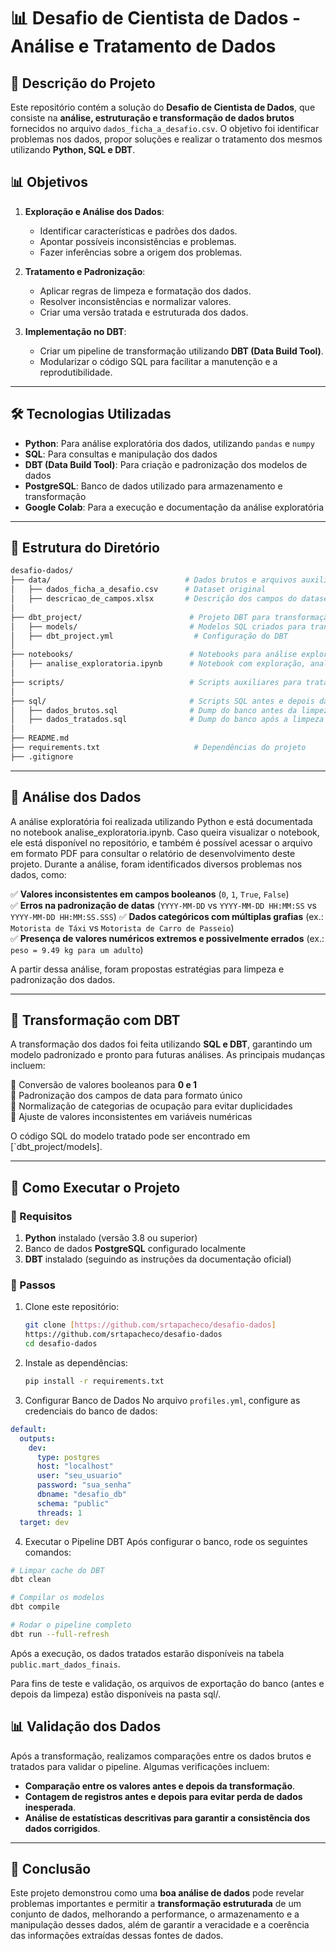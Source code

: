 # 📊 Desafio de Cientista de Dados - Análise e Tratamento de Dados

## 📌 Descrição do Projeto
Este repositório contém a solução do **Desafio de Cientista de Dados**, que consiste na **análise, estruturação e transformação de dados brutos** fornecidos no arquivo `dados_ficha_a_desafio.csv`. O objetivo foi identificar problemas nos dados, propor soluções e realizar o tratamento dos mesmos utilizando **Python, SQL e DBT**.


## 📊 **Objetivos**
1. **Exploração e Análise dos Dados**:
   - Identificar características e padrões dos dados.
   - Apontar possíveis inconsistências e problemas.
   - Fazer inferências sobre a origem dos problemas.

2. **Tratamento e Padronização**:
   - Aplicar regras de limpeza e formatação dos dados.
   - Resolver inconsistências e normalizar valores.
   - Criar uma versão tratada e estruturada dos dados.

3. **Implementação no DBT**:
   - Criar um pipeline de transformação utilizando **DBT (Data Build Tool)**.
   - Modularizar o código SQL para facilitar a manutenção e a reprodutibilidade.

---

## 🛠️ Tecnologias Utilizadas
- **Python**: Para análise exploratória dos dados, utilizando `pandas` e `numpy`
- **SQL**: Para consultas e manipulação dos dados  
- **DBT (Data Build Tool)**: Para criação e padronização dos modelos de dados  
- **PostgreSQL**: Banco de dados utilizado para armazenamento e transformação  
- **Google Colab**: Para a execução e documentação da análise exploratória  

---

## 📂 Estrutura do Diretório
```bash
desafio-dados/
├── data/                              # Dados brutos e arquivos auxiliares
│   ├── dados_ficha_a_desafio.csv      # Dataset original
│   ├── descricao_de_campos.xlsx       # Descrição dos campos do dataset
│
├── dbt_project/                        # Projeto DBT para transformação de dados
│   ├── models/                         # Modelos SQL criados para transformação
│   ├── dbt_project.yml                  # Configuração do DBT
│
├── notebooks/                          # Notebooks para análise exploratória
│   ├── analise_exploratoria.ipynb      # Notebook com exploração, analise e relatórios de desenvolvimento
│
├── scripts/                            # Scripts auxiliares para tratamento de dados
│
├── sql/                                # Scripts SQL antes e depois da transformação
│   ├── dados_brutos.sql                # Dump do banco antes da limpeza
│   ├── dados_tratados.sql              # Dump do banco após a limpeza e transformação
│
├── README.md                           
├── requirements.txt                     # Dependências do projeto
├── .gitignore                           
```

---

## 🔎 Análise dos Dados
A análise exploratória foi realizada utilizando Python e está documentada no notebook analise_exploratoria.ipynb. Caso queira visualizar o notebook, ele está disponível no repositório, e também é possível acessar o arquivo em formato PDF para consultar o relatório de desenvolvimento deste projeto. Durante a análise, foram identificados diversos problemas nos dados, como:

✅ **Valores inconsistentes em campos booleanos** (`0`, `1`, `True`, `False`)  
✅ **Erros na padronização de datas** (`YYYY-MM-DD` vs `YYYY-MM-DD HH:MM:SS` vs `YYYY-MM-DD HH:MM:SS.SSS`)
✅ **Dados categóricos com múltiplas grafias** (ex.: `Motorista de Táxi` vs `Motorista de Carro de Passeio`)  
✅ **Presença de valores numéricos extremos e possivelmente errados** (ex.: `peso = 9.49 kg para um adulto`)  

A partir dessa análise, foram propostas estratégias para limpeza e padronização dos dados.

---

## 🔄 Transformação com DBT
A transformação dos dados foi feita utilizando **SQL e DBT**, garantindo um modelo padronizado e pronto para futuras análises. As principais mudanças incluem:

🔹 Conversão de valores booleanos para **0 e 1**  
🔹 Padronização dos campos de data para formato único  
🔹 Normalização de categorias de ocupação para evitar duplicidades  
🔹 Ajuste de valores inconsistentes em variáveis numéricas  

O código SQL do modelo tratado pode ser encontrado em [`dbt_project/models].

---

## 🚀 Como Executar o Projeto

### 📌 Requisitos
1. **Python** instalado (versão 3.8 ou superior)  
2. Banco de dados **PostgreSQL** configurado localmente  
3. **DBT** instalado (seguindo as instruções da documentação oficial)  

### 📌 Passos
1. Clone este repositório:
   ```bash
   git clone [https://github.com/srtapacheco/desafio-dados]
   https://github.com/srtapacheco/desafio-dados
   cd desafio-dados
   ```
2. Instale as dependências:
   ```bash
   pip install -r requirements.txt
   ```
3. Configurar Banco de Dados
No arquivo `profiles.yml`, configure as credenciais do banco de dados:

```yaml
default:
  outputs:
    dev:
      type: postgres
      host: "localhost"
      user: "seu_usuario"
      password: "sua_senha"
      dbname: "desafio_db"
      schema: "public"
      threads: 1
  target: dev
```

4. Executar o Pipeline DBT
Após configurar o banco, rode os seguintes comandos:

```bash
# Limpar cache do DBT
dbt clean

# Compilar os modelos
dbt compile

# Rodar o pipeline completo
dbt run --full-refresh
```

Após a execução, os dados tratados estarão disponíveis na tabela `public.mart_dados_finais`. 

Para fins de teste e validação, os arquivos de exportação do banco (antes e depois da limpeza) estão disponíveis na pasta sql/.

## 📊 **Validação dos Dados**
Após a transformação, realizamos comparações entre os dados brutos e tratados para validar o pipeline. Algumas verificações incluem:
- **Comparação entre os valores antes e depois da transformação**.
- **Contagem de registros antes e depois para evitar perda de dados inesperada**.
- **Análise de estatísticas descritivas para garantir a consistência dos dados corrigidos**.

---

## 📜 Conclusão
Este projeto demonstrou como uma **boa análise de dados** pode revelar problemas importantes e permitir a **transformação estruturada** de um conjunto de dados, melhorando a performance, o armazenamento e a manipulação desses dados, além de garantir a veracidade e a coerência das informações extraídas dessas fontes de dados.
